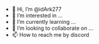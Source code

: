 - 👋 Hi, I’m @idArk277
- 👀 I’m interested in ...
- 🌱 I’m currently learning ...
- 💞️ I’m looking to collaborate on ...
- 📫 How to reach me by discord

<!---
idArk277/idArk277 is a ✨ special ✨ repository because its `README.md` (this file) appears on your GitHub profile.
You can click the Preview link to take a look at your changes.
--->
